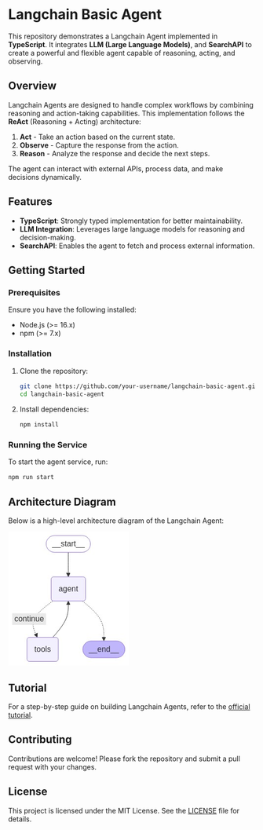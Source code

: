 # Langchain Basic Agent

This repository demonstrates a Langchain Agent implemented in **TypeScript**. It integrates **LLM (Large Language Models)**, and **SearchAPI** to create a powerful and flexible agent capable of reasoning, acting, and observing.

## Overview

Langchain Agents are designed to handle complex workflows by combining reasoning and action-taking capabilities. This implementation follows the **ReAct** (Reasoning + Acting) architecture:

1. **Act** - Take an action based on the current state.
2. **Observe** - Capture the response from the action.
3. **Reason** - Analyze the response and decide the next steps.

The agent can interact with external APIs, process data, and make decisions dynamically.

## Features

- **TypeScript**: Strongly typed implementation for better maintainability.
- **LLM Integration**: Leverages large language models for reasoning and decision-making.
- **SearchAPI**: Enables the agent to fetch and process external information.

## Getting Started

### Prerequisites

Ensure you have the following installed:

- Node.js (>= 16.x)
- npm (>= 7.x)

### Installation

1. Clone the repository:

    ```bash
    git clone https://github.com/your-username/langchain-basic-agent.git
    cd langchain-basic-agent
    ```

2. Install dependencies:

    ```bash
    npm install
    ```

### Running the Service

To start the agent service, run:

```bash
npm run start
```

## Architecture Diagram

Below is a high-level architecture diagram of the Langchain Agent:

![Langchain Agent Architecture](./graph.png)

## Tutorial

For a step-by-step guide on building Langchain Agents, refer to the [official tutorial](https://langchain-ai.github.io/langgraphjs/tutorials/quickstart/#langsmith).

## Contributing

Contributions are welcome! Please fork the repository and submit a pull request with your changes.

## License

This project is licensed under the MIT License. See the [LICENSE](./LICENSE) file for details.

